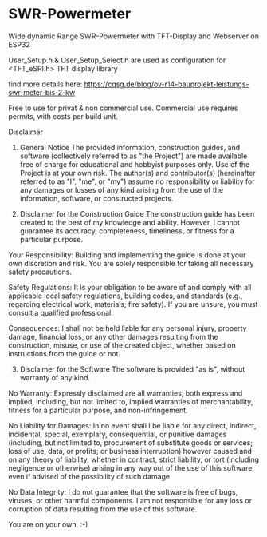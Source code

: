 # SWR-Powermeter
Wide dynamic Range SWR-Powermeter with TFT-Display and Webserver on ESP32

User_Setup.h & User_Setup_Select.h are used as configuration for <TFT_eSPI.h> TFT display library

find more details here:  https://cqsg.de/blog/ov-r14-bauprojekt-leistungs-swr-meter-bis-2-kw

Free to use for privat & non commercial use. Commercial use requires permits, with costs per build unit.




Disclaimer
1. General Notice
The provided information, construction guides, and software (collectively referred to as "the Project") are made available free of charge for educational and hobbyist purposes only. Use of the Project is at your own risk. The author(s) and contributor(s) (hereinafter referred to as "I", "me", or "my") assume no responsibility or liability for any damages or losses of any kind arising from the use of the information, software, or constructed projects.

2. Disclaimer for the Construction Guide
The construction guide has been created to the best of my knowledge and ability. However, I cannot guarantee its accuracy, completeness, timeliness, or fitness for a particular purpose.

Your Responsibility: Building and implementing the guide is done at your own discretion and risk. You are solely responsible for taking all necessary safety precautions.

Safety Regulations: It is your obligation to be aware of and comply with all applicable local safety regulations, building codes, and standards (e.g., regarding electrical work, materials, fire safety). If you are unsure, you must consult a qualified professional.

Consequences: I shall not be held liable for any personal injury, property damage, financial loss, or any other damages resulting from the construction, misuse, or use of the created object, whether based on instructions from the guide or not.

3. Disclaimer for the Software
The software is provided "as is", without warranty of any kind.

No Warranty: Expressly disclaimed are all warranties, both express and implied, including, but not limited to, implied warranties of merchantability, fitness for a particular purpose, and non-infringement.

No Liability for Damages: In no event shall I be liable for any direct, indirect, incidental, special, exemplary, consequential, or punitive damages (including, but not limited to, procurement of substitute goods or services; loss of use, data, or profits; or business interruption) however caused and on any theory of liability, whether in contract, strict liability, or tort (including negligence or otherwise) arising in any way out of the use of this software, even if advised of the possibility of such damage.

No Data Integrity: I do not guarantee that the software is free of bugs, viruses, or other harmful components. I am not responsible for any loss or corruption of data resulting from the use of this software.

You are on your own. :-)


